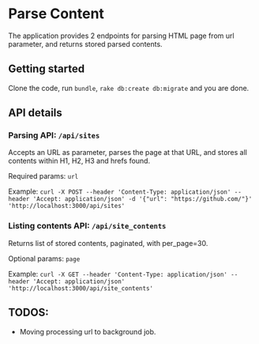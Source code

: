 # Parse Content

The application provides 2 endpoints for parsing HTML page from url parameter, and returns stored parsed contents.

## Getting started
Clone the code, run `bundle`, `rake db:create db:migrate` and you are done.

## API details

### Parsing API: `/api/sites`
  Accepts an URL as parameter, parses the page at that URL, and stores all contents within H1, H2, H3 and hrefs found.

  Required params: `url`
  
  Example: 
```curl -X POST --header 'Content-Type: application/json' --header 'Accept: application/json' -d '{"url": "https://github.com/"}' 'http://localhost:3000/api/sites'```

### Listing contents API: `/api/site_contents`
  Returns list of stored contents, paginated, with per_page=30.

  Optional params: `page`

  Example:
  ```curl -X GET --header 'Content-Type: application/json' --header 'Accept: application/json' 'http://localhost:3000/api/site_contents'```
  
## TODOS:
- Moving processing url to background job.

  


